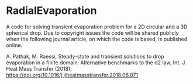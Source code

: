 # RadialEvaporation
A code for solving transient evaporation problem for a 2D circular and a 3D spherical drop. Due to copyright issues the code will be shared publicly when the following journal article, on which the code is based, is published online. 

A. Pathak, M. Raessi, Steady-state and transient solutions to drop evaporation in a finite domain: Alternative benchmarks to the d2 law, Int. J. Heat Mass Transfer (2018), https://doi.org/10.1016/j.ijheatmasstransfer.2018.06.071
